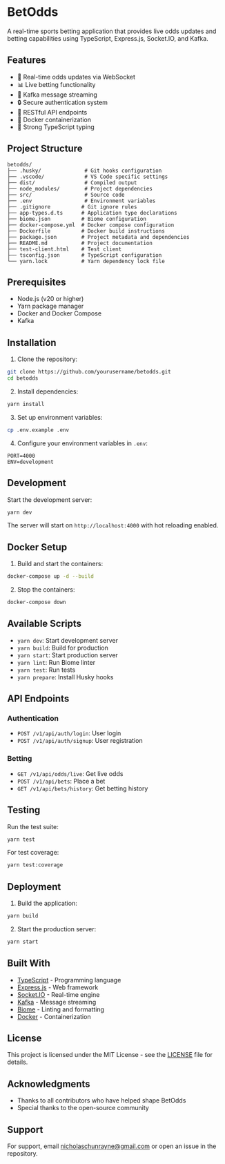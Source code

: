 # BetOdds

A real-time sports betting application that provides live odds updates and betting capabilities using TypeScript, Express.js, Socket.IO, and Kafka.

## Features

- 🚀 Real-time odds updates via WebSocket
- 📊 Live betting functionality
- 🔄 Kafka message streaming
- 🔒 Secure authentication system
- 📱 RESTful API endpoints
- 🐳 Docker containerization
- 💪 Strong TypeScript typing

## Project Structure

```
betodds/
├── .husky/              # Git hooks configuration
├── .vscode/             # VS Code specific settings
├── dist/                # Compiled output
├── node_modules/        # Project dependencies
├── src/                 # Source code
├── .env                 # Environment variables
├── .gitignore          # Git ignore rules
├── app-types.d.ts      # Application type declarations
├── biome.json          # Biome configuration
├── docker-compose.yml  # Docker compose configuration
├── Dockerfile          # Docker build instructions
├── package.json        # Project metadata and dependencies
├── README.md           # Project documentation
├── test-client.html    # Test client
├── tsconfig.json       # TypeScript configuration
└── yarn.lock           # Yarn dependency lock file
```

## Prerequisites

- Node.js (v20 or higher)
- Yarn package manager
- Docker and Docker Compose
- Kafka

## Installation

1. Clone the repository:
```bash
git clone https://github.com/yourusername/betodds.git
cd betodds
```

2. Install dependencies:
```bash
yarn install
```

3. Set up environment variables:
```bash
cp .env.example .env
```

4. Configure your environment variables in `.env`:
```env
PORT=4000
ENV=development
```

## Development

Start the development server:
```bash
yarn dev
```

The server will start on `http://localhost:4000` with hot reloading enabled.

## Docker Setup

1. Build and start the containers:
```bash
docker-compose up -d --build
```

2. Stop the containers:
```bash
docker-compose down 
```

## Available Scripts

- `yarn dev`: Start development server
- `yarn build`: Build for production
- `yarn start`: Start production server
- `yarn lint`: Run Biome linter
- `yarn test`: Run tests
- `yarn prepare`: Install Husky hooks

## API Endpoints

### Authentication
- `POST /v1/api/auth/login`: User login
- `POST /v1/api/auth/signup`: User registration

### Betting
- `GET /v1/api/odds/live`: Get live odds
- `POST /v1/api/bets`: Place a bet
- `GET /v1/api/bets/history`: Get betting history



## Testing

Run the test suite:
```bash
yarn test
```

For test coverage:
```bash
yarn test:coverage
```

## Deployment

1. Build the application:
```bash
yarn build
```

2. Start the production server:
```bash
yarn start
```

## Built With

- [TypeScript](https://www.typescriptlang.org/) - Programming language
- [Express.js](https://expressjs.com/) - Web framework
- [Socket.IO](https://socket.io/) - Real-time engine
- [Kafka](https://kafka.apache.org/) - Message streaming
- [Biome](https://biomejs.dev/) - Linting and formatting
- [Docker](https://www.docker.com/) - Containerization

## License

This project is licensed under the MIT License - see the [LICENSE](LICENSE) file for details.

## Acknowledgments

- Thanks to all contributors who have helped shape BetOdds
- Special thanks to the open-source community

## Support

For support, email nicholaschunrayne@gmail.com or open an issue in the repository.